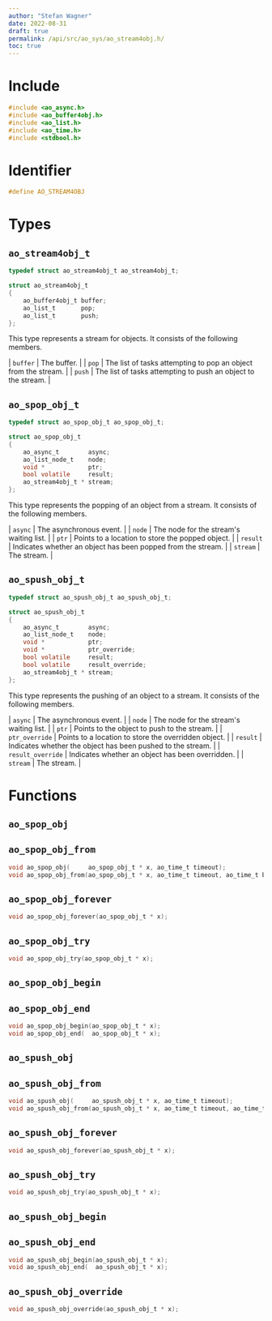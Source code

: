 ```yaml
---
author: "Stefan Wagner"
date: 2022-08-31
draft: true
permalink: /api/src/ao_sys/ao_stream4obj.h/
toc: true
---
```


# Include

```c
#include <ao_async.h>
#include <ao_buffer4obj.h>
#include <ao_list.h>
#include <ao_time.h>
#include <stdbool.h>
```

# Identifier

```c
#define AO_STREAM4OBJ
```

# Types

## `ao_stream4obj_t`

```c
typedef struct ao_stream4obj_t ao_stream4obj_t;
```

```c
struct ao_stream4obj_t
{
    ao_buffer4obj_t buffer;
    ao_list_t       pop;
    ao_list_t       push;
};
```

This type represents a stream for objects. It consists of the following members.

| `buffer` | The buffer. |
| `pop` | The list of tasks attempting to pop an object from the stream. |
| `push` | The list of tasks attempting to push an object to the stream. |

## `ao_spop_obj_t`

```c
typedef struct ao_spop_obj_t ao_spop_obj_t;
```

```c
struct ao_spop_obj_t
{
    ao_async_t        async;
    ao_list_node_t    node;
    void *            ptr;
    bool volatile     result;
    ao_stream4obj_t * stream;
};
```

This type represents the popping of an object from a stream. It consists of the following members.

| `async` | The asynchronous event. |
| `node` | The node for the stream's waiting list. |
| `ptr` | Points to a location to store the popped object. |
| `result` | Indicates whether an object has been popped from the stream. |
| `stream` | The stream. |

## `ao_spush_obj_t`

```c
typedef struct ao_spush_obj_t ao_spush_obj_t;
```

```c
struct ao_spush_obj_t
{
    ao_async_t        async;
    ao_list_node_t    node;
    void *            ptr;
    void *            ptr_override;
    bool volatile     result;
    bool volatile     result_override;
    ao_stream4obj_t * stream;
};
```

This type represents the pushing of an object to a stream. It consists of the following members.

| `async` | The asynchronous event. |
| `node` | The node for the stream's waiting list. |
| `ptr` | Points to the object to push to the stream. |
| `ptr_override` | Points to a location to store the overridden object. |
| `result` | Indicates whether the object has been pushed to the stream. |
| `result_override` | Indicates whether an object has been overridden. |
| `stream` | The stream. |

# Functions

## `ao_spop_obj`
## `ao_spop_obj_from`

```c
void ao_spop_obj(     ao_spop_obj_t * x, ao_time_t timeout);
void ao_spop_obj_from(ao_spop_obj_t * x, ao_time_t timeout, ao_time_t beginning);
```

## `ao_spop_obj_forever`

```c
void ao_spop_obj_forever(ao_spop_obj_t * x);
```

## `ao_spop_obj_try`

```c
void ao_spop_obj_try(ao_spop_obj_t * x);
```

## `ao_spop_obj_begin`
## `ao_spop_obj_end`

```c
void ao_spop_obj_begin(ao_spop_obj_t * x);
void ao_spop_obj_end(  ao_spop_obj_t * x);
```

## `ao_spush_obj`
## `ao_spush_obj_from`

```c
void ao_spush_obj(     ao_spush_obj_t * x, ao_time_t timeout);
void ao_spush_obj_from(ao_spush_obj_t * x, ao_time_t timeout, ao_time_t beginning);
```

## `ao_spush_obj_forever`

```c
void ao_spush_obj_forever(ao_spush_obj_t * x);
```

## `ao_spush_obj_try`

```c
void ao_spush_obj_try(ao_spush_obj_t * x);
```

## `ao_spush_obj_begin`
## `ao_spush_obj_end`

```c
void ao_spush_obj_begin(ao_spush_obj_t * x);
void ao_spush_obj_end(  ao_spush_obj_t * x);
```

## `ao_spush_obj_override`

```c
void ao_spush_obj_override(ao_spush_obj_t * x);
```
